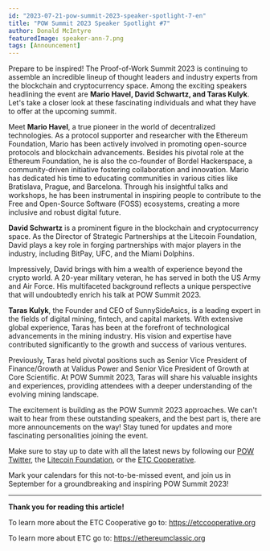 ```yaml
---
id: "2023-07-21-pow-summit-2023-speaker-spotlight-7-en"
title: "POW Summit 2023 Speaker Spotlight #7"
author: Donald McIntyre
featuredImage: speaker-ann-7.png
tags: [Announcement]
---
```


Prepare to be inspired! The Proof-of-Work Summit 2023 is continuing to assemble an incredible lineup of thought leaders and industry experts from the blockchain and cryptocurrency space. Among the exciting speakers headlining the event are **Mario Havel, David Schwartz, and Taras Kulyk**. Let's take a closer look at these fascinating individuals and what they have to offer at the upcoming summit.

Meet **Mario Havel**, a true pioneer in the world of decentralized technologies. As a protocol supporter and researcher with the Ethereum Foundation, Mario has been actively involved in promoting open-source protocols and blockchain advancements. Besides his pivotal role at the Ethereum Foundation, he is also the co-founder of Bordel Hackerspace, a community-driven initiative fostering collaboration and innovation. Mario has dedicated his time to educating communities in various cities like Bratislava, Prague, and Barcelona. Through his insightful talks and workshops, he has been instrumental in inspiring people to contribute to the Free and Open-Source Software (FOSS) ecosystems, creating a more inclusive and robust digital future.

**David Schwartz** is a prominent figure in the blockchain and cryptocurrency space. As the Director of Strategic Partnerships at the Litecoin Foundation, David plays a key role in forging partnerships with major players in the industry, including BitPay, UFC, and the Miami Dolphins.

Impressively, David brings with him a wealth of experience beyond the crypto world. A 20-year military veteran, he has served in both the US Army and Air Force. His multifaceted background reflects a unique perspective that will undoubtedly enrich his talk at POW Summit 2023.

**Taras Kulyk**, the Founder and CEO of SunnySideAsics, is a leading expert in the fields of digital mining, fintech, and capital markets. With extensive global experience, Taras has been at the forefront of technological advancements in the mining industry. His vision and expertise have contributed significantly to the growth and success of various ventures.

Previously, Taras held pivotal positions such as Senior Vice President of Finance/Growth at Validus Power and Senior Vice President of Growth at Core Scientific. At POW Summit 2023, Taras will share his valuable insights and experiences, providing attendees with a deeper understanding of the evolving mining landscape.

The excitement is building as the POW Summit 2023 approaches. We can't wait to hear from these outstanding speakers, and the best part is, there are more announcements on the way! Stay tuned for updates and more fascinating personalities joining the event.

Make sure to stay up to date with all the latest news by following our [POW Twitter](https://twitter.com/PowSummit), the [Litecoin Foundation](https://www.litecoin.net/), or the [ETC Cooperative](https://etccooperative.org/).

Mark your calendars for this not-to-be-missed event, and join us in September for a groundbreaking and inspiring POW Summit 2023!

---

**Thank you for reading this article!**

To learn more about the ETC Cooperative go to: https://etccooperative.org

To learn more about ETC go to: https://ethereumclassic.org
